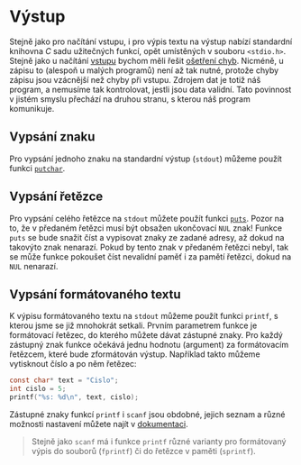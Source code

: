 # Výstup
Stejně jako pro načítání vstupu, i pro výpis textu na výstup nabízí standardní knihovna *C* sadu
užitečných funkcí, opět umístěných v souboru `<stdio.h>`. Stejně jako u načítání [vstupu](vstup.md)
bychom měli řešit [ošetření chyb](vstupavystup.md#ošetření-chyb). Nicméně, u zápisu to (alespoň u
malých programů) není až tak nutné, protože chyby zápisu jsou vzácnější než chyby při vstupu.
Zdrojem dat je totiž náš program, a nemusíme tak kontrolovat, jestli jsou data validní. Tato
povinnost v jistém smyslu přechází na druhou stranu, s kterou náš program komunikuje.

## Vypsání znaku
Pro vypsání jednoho znaku na standardní výstup (`stdout`) můžeme použít funkci
[`putchar`](https://devdocs.io/c/io/putchar).

## Vypsání řetězce
Pro vypsání celého řetězce na `stdout` můžete použít funkci [`puts`](https://devdocs.io/c/io/puts).
Pozor na to, že v předaném řetězci musí být obsažen ukončovací `NUL` znak! Funkce `puts` se bude
snažit číst a vypisovat znaky ze zadané adresy, až dokud na takovýto znak nenarazí. Pokud by tento znak
v předaném řetězci nebyl, tak se může funkce pokoušet číst nevalidní paměť i za pamětí řetězci, dokud
na `NUL` nenarazí.

## Vypsání formátovaného textu
K výpisu formátovaného textu na `stdout` můžeme použít funkci `printf`, s kterou jsme se již
mnohokrát setkali. Prvním parametrem funkce je formátovací řetězec, do kterého můžete dávat
zástupné znaky. Pro každý zástupný znak funkce očekává jednu hodnotu (argument) za formátovacím
řetězcem, které bude zformátován výstup. Například takto můžeme vytisknout číslo a po něm řetězec:
```c
const char* text = "Cislo";
int cislo = 5;
printf("%s: %d\n", text, cislo);
```

Zástupné znaky funkcí `printf` i `scanf` jsou obdobné, jejich seznam a různé možnosti nastavení
můžete najít v [dokumentaci](https://devdocs.io/c/io/fprintf).

> Stejně jako `scanf` má i funkce `printf` různé varianty pro formátovaný výpis do souborů
> (`fprintf`) či do řetězce v paměti (`sprintf`).
